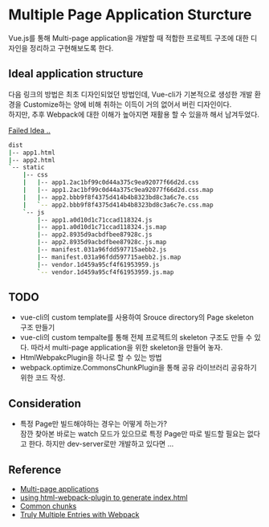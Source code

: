 # Multiple Page Application Sturcture

Vue.js를 통해 Multi-page application을 개발할 때 적합한 프로젝트 구조에 대한 디자인을 정리하고 구현해보도록 한다. 

## Ideal application structure

다음 링크의 방법은 최초 디자인되었던 방법인데, Vue-cli가 기본적으로 생성한 개발 환경을 Customize하는 양에 비해 취하는 이득이 거의 없어서 버린 디자인이다.  
하지만, 추후 Webpack에 대한 이해가 높아지면 재활용 할 수 있을까 해서 남겨두었다. 

[Failed Idea ..](./failed_idea.md)

```sh
dist
|-- app1.html
|-- app2.html
`-- static
    |-- css
    |   |-- app1.2ac1bf99c0d44a375c9ea92077f66d2d.css
    |   |-- app1.2ac1bf99c0d44a375c9ea92077f66d2d.css.map
    |   |-- app2.bbb9f8f4375d414b4b8323bd8c3a6c7e.css
    |   `-- app2.bbb9f8f4375d414b4b8323bd8c3a6c7e.css.map
    `-- js
        |-- app1.a0d10d1c71ccad118324.js
        |-- app1.a0d10d1c71ccad118324.js.map
        |-- app2.8935d9acbdfbee87928c.js
        |-- app2.8935d9acbdfbee87928c.js.map
        |-- manifest.031a96fdd597715aebb2.js
        |-- manifest.031a96fdd597715aebb2.js.map
        |-- vendor.1d459a95cf4f61953959.js
        `-- vendor.1d459a95cf4f61953959.js.map
```

####


## TODO

* vue-cli의 custom template를 사용하여 Srouce directory의 Page skeleton 구조 만들기 
* vue-cli의 custom tempalte를 통해 전체 프로젝트의 skeleton 구조도 만들 수 있다. 따라서 multi-page application을 위한 skeleton을 만들어 놓자.
* HtmlWebpakcPlugin을 하나로 할 수 있는 방법 
* webpack.optimize.CommonsChunkPlugin을 통해 공유 라이브러리 공유하기 위한 코드 작성.

## Consideration

* 특정 Page만 빌드해야하는 경우는 어떻게 하는가?  
잠깐 찾아본 바로는 watch 모드가 있으므로 특정 Page만 따로 빌드할 필요는 없다고 한다. 하지만 dev-server로만 개발하고 있다면 ... 

## Reference

* [Multi-page applications](https://medium.com/a-beginners-guide-for-webpack-2/multi-page-applications-4ae2ebfabc37)
* [using html-webpack-plugin to generate index.html](https://medium.com/a-beginners-guide-for-webpack-2/index-html-using-html-webpack-plugin-85eabdb73474)
* [Common chunks](https://medium.com/a-beginners-guide-for-webpack-2/common-chunks-ba2b4335caea)
* [Truly Multiple Entries with Webpack](https://kuzzmi.com/blog/truly-multiple-entries-with-webpack/)
